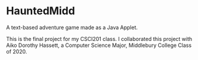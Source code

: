 # HauntedMidd
A text-based adventure game made as a Java Applet. 

This is the final project for my CSCI201 class.
I collaborated this project with Aiko Dorothy Hassett, a Computer Science Major, Middlebury College Class of 2020. 
